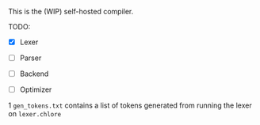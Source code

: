 This is the (WIP) self-hosted compiler.

TODO:
- [x] Lexer
- [ ] Parser
- [ ] Backend
- [ ] Optimizer


1 `gen_tokens.txt` contains a list of tokens generated from running the lexer on `lexer.chlore`

